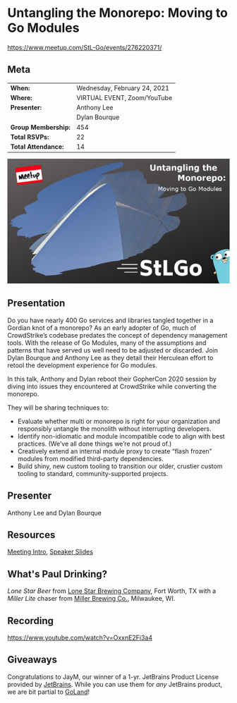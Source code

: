 # Untangling the Monorepo: Moving to Go Modules
https://www.meetup.com/StL-Go/events/276220371/

## Meta 
| | |
| --- | --- |
| **When:** | Wednesday, February 24, 2021 |
| **Where:** | VIRTUAL EVENT, Zoom/YouTube |
| **Presenter:** | Anthony Lee |
| | Dylan Bourque |
| **Group Membership:** | 454 |
| **Total RSVPs:** | 22 |
| **Total Attendance:** | 14 |

![](images/cover.png)

## Presentation
Do you have nearly 400 Go services and libraries tangled together in a Gordian knot of a monorepo? As an early adopter of Go, much of CrowdStrike’s codebase predates the concept of dependency management tools. With the release of Go Modules, many of the assumptions and patterns that have served us well need to be adjusted or discarded. Join Dylan Bourque and Anthony Lee as they detail their Herculean effort to retool the development experience for Go modules.

In this talk, Anthony and Dylan reboot their GopherCon 2020 session by diving into issues they encountered at CrowdStrike while converting the monorepo.

They will be sharing techniques to:
* Evaluate whether multi or monorepo is right for your organization and responsibly untangle the monolith without interrupting developers.
* Identify non-idiomatic and module incompatible code to align with best practices. (We’ve all done things we’re not proud of.)
* Creatively extend an internal module proxy to create “flash frozen” modules from modified third-party dependencies.
* Build shiny, new custom tooling to transition our older, crustier custom tooling to standard, community-supported projects.

## Presenter
Anthony Lee and Dylan Bourque

## Resources
[Meeting Intro](Meeting-Intro.pdf), [Speaker Slides](Gophercon-2020.pdf)

## What's Paul Drinking?
*Lone Star Beer* from [Lone Star Brewing Company](https://www.lonestarbeer.com/), Fort Worth, TX with a *Miller Lite* chaser from [Miller Brewing Co.](https://www.millerlite.com/), Milwaukee, WI.

## Recording
https://www.youtube.com/watch?v=OxxnE2Fi3a4

## Giveaways
Congratulations to JayM, our winner of a 1-yr. JetBrains Product License provided by [JetBrains](https://www.jetbrains.com/). While you can use them for _any_ JetBrains product, we are bit partial to [GoLand](https://www.jetbrains.com/go/)!

